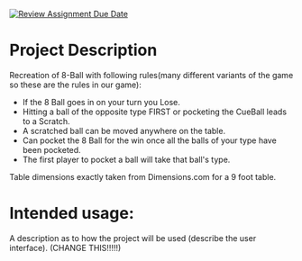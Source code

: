 [![Review Assignment Due Date](https://classroom.github.com/assets/deadline-readme-button-22041afd0340ce965d47ae6ef1cefeee28c7c493a6346c4f15d667ab976d596c.svg)](https://classroom.github.com/a/YxXKqIeT)
# Project Description

Recreation of 8-Ball with following rules(many different variants of the game so these are the rules in our game):

- If the 8 Ball goes in on your turn you Lose.
- Hitting a ball of the opposite type FIRST or pocketing the CueBall leads to a Scratch.
- A scratched ball can be moved anywhere on the table.
- Can pocket the 8 Ball for the win once all the balls of your type have been pocketed.
- The first player to pocket a ball will take that ball's type.

Table dimensions exactly taken from Dimensions.com for a 9 foot table.

# Intended usage:

A description as to how the project will be used (describe the user interface). (CHANGE THIS!!!!!)
  
